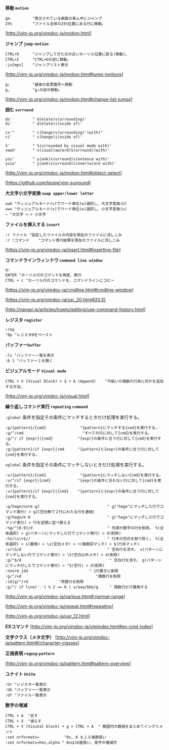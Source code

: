 **移動 ```motion```**

```vim
gm          "表示されている画面の真ん中にジャンプ
25%         "ファイル全体の25%位置にある行に移動。
```

[http://vim-jp.org/vimdoc-ja/motion.html]

**ジャンプ ```jump-motion```**

```vim
CTRL+O      "ジャンプしてきた元の古いカーソル位置に戻る(移動)。
CTRL+I      "CTRL+Oの逆に移動。
:ju[mps]    "ジャンプリスト表示
```

[http://vim-jp.org/vimdoc-ja/motion.html#jump-motions]

```vim
g;          "最後の変更箇所へ移動
g,          "g;の逆の移動。
```

[http://vim-jp.org/vimdoc-ja/motion.html#change-list-jumps]


**囲む ```surround```**

```vim
ds'         " d(elete)s(urrounding)'
di'         " d(elete)i(nside of)'

cs'"        " c(hange)s(urrounding)'(with)"
ci'         " c(hange)i(nside of)'

S'          " S(urrounded by visual mode with)'
vawS'       " v(isual)aw(ord)S(urround)(with)'

yss'        " y(ank)s(urround)s(entence with)'
ysiw'       " y(ank)s(urround)i(nner)w(ord with)'
```

[http://vim-jp.org/vimdoc-ja/motion.html#object-select]

[https://github.com/tpope/vim-surround]

**大文字小文字変換 ```swap upper/lower letter```**

```vim
vwU	"ヴィジュアルモード(v)でワード単位(w)選択し、大文字変換(U)
vwu	"ヴィジュアルモード(v)でワード単位(w)選択し、小文字変換(u)
~ "大文字 <-> 小文字
```

**ファイルを挿入する ```insert```**

```vim
:r ファイル	"指定したファイルの内容を現在のファイルに流しこみ
:r !コマンド	"コマンド実行結果を現在のファイルに流しこみ
```

[https://vim-jp.org/vimdoc-ja/insert.html#inserting-file]

**コマンドラインウィンドウ ```command line window```**

```vim
q:
ENTER "カーソル行のコマンドを再度、実行
CTRL + c "カーソル行のコマンドを、コマンドラインにコピー
```

[https://vim-jp.org/vimdoc-ja/cmdline.html#cmdline-window]

[https://vim-jp.org/vimdoc-ja/usr_20.html#20.5]

[http://nanasi.jp/articles/howto/editing/use-command-history.html]

**レジスタ ```register```**

```vim
:reg
"0p "レジスタ0をペースト
```

**バッファー```buffer```**

```vim
:ls "バッファー一覧を表示
:b 1 "バッファー１を開く
```

**ビジュアルモード ```Visual mode```**

```vim
CTRL + V (Visual Block) + $ + A (Append)    "不揃いの複数の行末に何かを追加する方法。
```

[http://vim-jp.org/vimdoc-ja/visual.html]

**繰り返しコマンド実行 ```repeating``` ```command```**

```:global``` 条件を指定その条件にマッチするときだけ処理を実行する。
```vim
:g/{pattern}/{cmd}	             "{pattern}にマッチする{cmd}を実行する。
:g/^/cmd	                      "すべての行に対して{cmd}を実行する。
:g/^/ if {expr}|{cmd}	        "{expr}の条件に合う行に対して{cmd}を実行する。
:g/{pattern}/if {expr}|cmd	    "{pattern}と{expr}の条件に合う行に対して{cmd}を実行する。
```

```vglobal``` 条件を指定その条件にマッチしないときだけ処理を実行する。
```vim
:v/{pattern}/{cmd}	             "{pattern}にマッチしない{cmd}を実行する。
:v/^/if {expr}|{cmd}	        "{expr}の条件に合わない行に対して{cmd}を実行する。
:v/{pattern}/if {expr}|{cmd}	"{pattern}と{expr}の条件に合う行に対して{cmd}を実行する。
```

```vim
:g/hage/norm gJ                              " g("hage"にマッチした行でコマンド実行) > gJ(空白無で２行にわたる行を連結)
:g/hage/m 0                                  " g("hage"にマッチした行でコマンド実行) > 行を逆順に並べ替える
:%g/^[0-9]/d                                 " 先頭が数字の行を削除。 %(全体選択) > g(パターンにマッチした行でコマンド実行) > d(削除)
:%s/\s\+$//                                  " 行末の空白を取り除く。 %(全体選択) > s(置換) > \s(空白メタ) > +(複数回マッチ) > $(行末マッチ)
:v/\S/d                                      " 空白行を消す。 v(パターンにマッチしない行でコマンド実行) > \S(空白以外メタ) > d(削除)
:g/^$/d                                       " 空白行を消す。 g(パターンにマッチ行したでコマンド実行) > ^$(空行) > d(削除)
:%norm jdd                           " 1行置きに削除
:g/^/+d                                 "偶数行を削除
:1d|g/^/+d　　　　　　　  "奇数行を削除
:g/^/ if line('.') % 2 == 0 | s/aaa/bbb/g     " 偶数行だけ置換する
```

[http://vim-jp.org/vimdoc-ja/various.html#:normal-range]

[http://vim-jp.org/vimdoc-ja/repeat.html#repeating]

[http://vim-jp.org/vimdoc-ja/usr_12.html]

**EXコマンド**
[http://vim-jp.org/vimdoc-ja/vimindex.html#ex-cmd-index]

**文字クラス（メタ文字）**
[http://vim-jp.org/vimdoc-ja/pattern.html#/character-classes]

**正規表現 ```regexp``` ```pattern```**

[http://vim-jp.org/vimdoc-ja/pattern.html#pattern-overview]

**ユナイト ```Unite```**

```vim
:Ur "レジスタ一覧表示
:Ub "バッファー一覧表示
:Uf "ファイル一覧表示
```

**数字の増減**

```vim
CTRL + A  "足す
CTRL + X  "減らす
CTRL + V (Visutal block) + g + CTRL + A  " 範囲内の数値をまとめてインクリメント
:set nrformats=           "0x, 0 も１０進数扱い
:set nrformats=hex,alpha " 0xは16進扱い、英字の増減可
```


